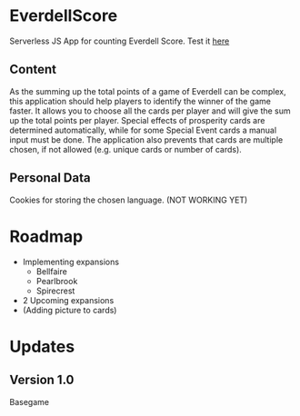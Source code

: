 # EverdellScore
Serverless JS App for counting Everdell Score. Test it [here](https://tadeaustria.github.io/EverdellScore/)

## Content
As the summing up the total points of a game of Everdell can be complex, this application should help players to identify the winner of the game faster.
It allows you to choose all the cards per player and will give the sum up the total points per player. Special effects of prosperity cards are determined automatically, while for some Special Event cards a manual input must be done.
The application also prevents that cards are multiple chosen, if not allowed (e.g. unique cards or number of cards).

## Personal Data
Cookies for storing the chosen language. (NOT WORKING YET)

# Roadmap

* Implementing expansions
  * Bellfaire
  * Pearlbrook
  * Spirecrest
* 2 Upcoming expansions
* (Adding picture to cards)

# Updates

## Version 1.0
Basegame